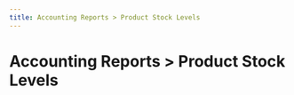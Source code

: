 ```yaml
---
title: Accounting Reports > Product Stock Levels
---
```


# Accounting Reports > Product Stock Levels
